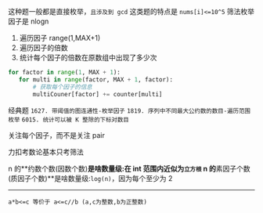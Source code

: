 这种题一般都是直接枚举，`且涉及到 gcd`
这类题的特点是 `nums[i]<=10^5` 筛法枚举因子是 nlogn

1. 遍历因子 range(1,MAX+1)
2. 遍历因子的倍数
3. 统计每个因子的倍数在原数组中出现了多少次

```Python
for factor in range(1, MAX + 1):
   for multi in range(factor, MAX + 1, factor):
       # 获取每个因子的信息
       multiCouner[factor] += counter[multi]
```

经典题
`1627. 带阈值的图连通性-枚举因子`
`1819. 序列中不同最大公约数的数目-遍历范围枚举`
`6015. 统计可以被 K 整除的下标对数目`

关注每个因子，而不是关注 pair

力扣考数论基本只考筛法

n 的**约数个数(因数个数)**是啥数量级:在 int 范围内近似为`立方根`
n 的**素因子个数(质因子个数)**是啥数量级:`log(n)`，因为每个至少为 2

---

`a*b<=c 等价于 a<=c//b (a,c为整数,b为正整数)`
